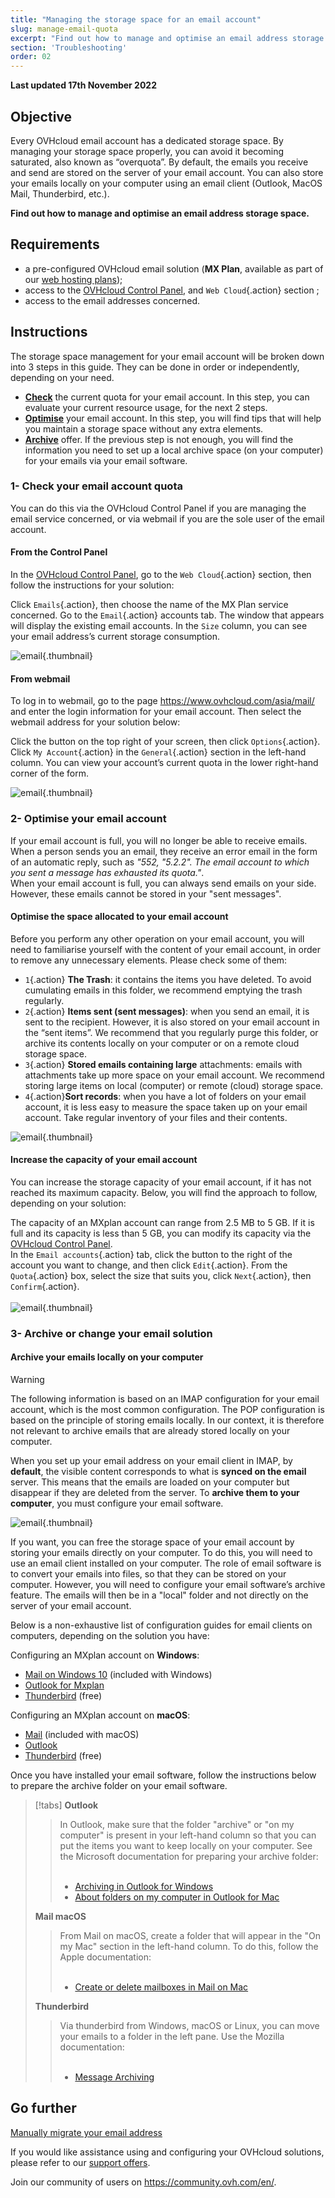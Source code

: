 ```yaml
---
title: "Managing the storage space for an email account"
slug: manage-email-quota
excerpt: "Find out how to manage and optimise an email address storage space"
section: 'Troubleshooting'
order: 02
---
```


**Last updated 17th November 2022**

## Objective

Every OVHcloud email account has a dedicated storage space. By managing your storage space properly, you can avoid it becoming saturated, also known as “overquota”. By default, the emails you receive and send are stored on the server of your email account. You can also store your emails locally on your computer using an email client (Outlook, MacOS Mail, Thunderbird, etc.).

**Find out how to manage and optimise an email address storage space.**

## Requirements

- a pre-configured OVHcloud email solution (**MX Plan**, available as part of our [web hosting plans](https://www.ovhcloud.com/asia/web-hosting/));
- access to the [OVHcloud Control Panel](https://ca.ovh.com/auth/?action=gotomanager&from=https://www.ovh.com/asia/&ovhSubsidiary=asia), and `Web Cloud`{.action} section ;
- access to the email addresses concerned.

## Instructions  <a name="instructions"></a>

The storage space management for your email account will be broken down into 3 steps in this guide. They can be done in order or independently, depending on your need.

- [**Check**](#check-quota) the current quota for your email account. In this step, you can evaluate your current resource usage, for the next 2 steps.
- [**Optimise**](#optimise) your email account. In this step, you will find tips that will help you maintain a storage space without any extra elements.
- [**Archive**](#archiveorswitch) offer. If the previous step is not enough, you will find the information you need to set up a local archive space (on your computer) for your emails via your email software.

### 1- **Check** your email account quota <a name="check-quota"></a>

You can do this via the OVHcloud Control Panel if you are managing the email service concerned, or via webmail if you are the sole user of the email account.

#### From the Control Panel <a name="quotacontrolpanel"></a>

In the [OVHcloud Control Panel](https://ca.ovh.com/auth/?action=gotomanager&from=https://www.ovh.com/asia/&ovhSubsidiary=asia), go to the `Web Cloud`{.action} section, then follow the instructions for your solution:

Click `Emails`{.action}, then choose the name of the MX Plan service concerned. Go to the `Email`{.action} accounts tab. The window that appears will display the existing email accounts. In the `Size` column, you can see your email address’s current storage consumption.

![email](images/email-quota-quotacontrolpanel01.png){.thumbnail}


#### From webmail <a name="quotawebmail"></a>

To log in to webmail, go to the page <https://www.ovhcloud.com/asia/mail/> and enter the login information for your email account. Then select the webmail address for your solution below:

Click the button on the <i class="icons-gear-concept icons-masterbrand-blue"></i>top right of your screen, then click `Options`{.action}. Click `My Account`{.action} in the `General`{.action} section in the left-hand column. You can view your account’s current quota in the lower right-hand corner of the form.

![email](images/email-quota-webmail01.png){.thumbnail}<br>


### 2- **Optimise** your email account <a name="optimise"></a>

If your email account is full, you will no longer be able to receive emails.<br>
When a person sends you an email, they receive an error email in the form of an automatic reply, such as *"552, "5.2.2". The email account to which you sent a message has exhausted its quota."*.<br>
When your email account is full, you can always send emails on your side. However, these emails cannot be stored in your "sent messages".

#### Optimise the space allocated to your email account

Before you perform any other operation on your email account, you will need to familiarise yourself with the content of your email account, in order to remove any unnecessary elements. Please check some of them:

- `1`{.action} **The Trash**: it contains the items you have deleted. To avoid cumulating emails in this folder, we recommend emptying the trash regularly.
- `2`{.action} **Items sent (sent messages)**: when you send an email, it is sent to the recipient. However, it is also stored on your email account in the “sent items”. We recommend that you regularly purge this folder, or archive its contents locally on your computer or on a remote cloud storage space.
- `3`{.action} **Stored emails containing large** attachments: emails with attachments take up more space on your email account. We recommend storing large items on local (computer) or remote (cloud) storage space.
- `4`{.action}**Sort records**: when you have a lot of folders on your email account, it is less easy to measure the space taken up on your email account. Take regular inventory of your files and their contents.

![email](images/email-quota-optimise01.png){.thumbnail}

#### Increase the capacity of your email account

You can increase the storage capacity of your email account, if it has not reached its maximum capacity. Below, you will find the approach to follow, depending on your solution:

The capacity of an MXplan account can range from 2.5 MB to 5 GB. If it is full and its capacity is less than 5 GB, you can modify its capacity via the [OVHcloud Control Panel](https://ca.ovh.com/auth/?action=gotomanager&from=https://www.ovh.com/asia/&ovhSubsidiary=asia).<br>
In the `Email accounts`{.action} tab, click the <i class="icons-ellipsis icons-border-rounded icons-masterbrand-blue"></i> button to the right of the account you want to change, and then click `Edit`{.action}.
From the `Quota`{.action} box, select the size that suits you, click `Next`{.action}, then `Confirm`{.action}.<br><br>
![email](images/email-quota-more01.png){.thumbnail}<br>

### 3- **Archive** or **change your email solution** <a name="archiveorswitch"></a>

#### Archive your emails locally on your computer

> [!warning]
>
> The following information is based on an IMAP configuration for your email account, which is the most common configuration. The POP configuration is based on the principle of storing emails locally. In our context, it is therefore not relevant to archive emails that are already stored locally on your computer.

When you set up your email address on your email client in IMAP, by **default**, the visible content corresponds to what is **synced on the email** server. This means that the emails are loaded on your computer but disappear if they are deleted from the server. To **archive them to your computer**, you must configure your email software.

![email](images/email-quota-step03-archive.png){.thumbnail}

If you want, you can free the storage space of your email account by storing your emails directly on your computer. To do this, you will need to use an email client installed on your computer.
The role of email software is to convert your emails into files, so that they can be stored on your computer. However, you will need to configure your email software’s archive feature. The emails will then be in a "local" folder and not directly on the server of your email account.

Below is a non-exhaustive list of configuration guides for email clients on computers, depending on the solution you have:

Configuring an MXplan account on **Windows**:

- [Mail on Windows 10](https://docs.ovh.com/asia/en/emails/mail-configuration-windows-10/) (included with Windows)
- [Outlook for Mxplan](https://docs.ovh.com/asia/en/emails/configuration-outlook-2016/)
- [Thunderbird](https://docs.ovh.com/asia/en/emails/configure-email-for-thunderbird-windows/) (free)

Configuring an MXplan account on **macOS**:

- [Mail](https://docs.ovh.com/asia/en/emails/guide-configuring-mail-on-macos/) (included with macOS)
- [Outlook](https://docs.ovh.com/asia/en/emails/configuration-outlook-2016-mac/)
- [Thunderbird](https://docs.ovh.com/asia/en/emails/configure-email-for-thunderbird-mac/) (free)

Once you have installed your email software, follow the instructions below to prepare the archive folder on your email software.

> [!tabs]
> **Outlook**
>>
>> In Outlook, make sure that the folder "archive" or "on my computer" is present in your left-hand column so that you can put the items you want to keep locally on your computer. See the Microsoft documentation for preparing your archive folder:<br><br>
>> - [Archiving in Outlook for Windows](https://support.microsoft.com/en-us/office/archive-in-outlook-for-windows-25f75777-3cdc-4c77-9783-5929c7b47028)<br>
>> - [About folders on my computer in Outlook for Mac](https://support.microsoft.com/en-us/office/about-on-my-computer-folders-in-outlook-for-mac-c91b8729-924d-4c25-a5f6-38883d0f763d)<br>
>>
> **Mail macOS**
>>
>> From Mail on macOS, create a folder that will appear in the "On my Mac" section in the left-hand column. To do this, follow the Apple documentation:<br><br>
>> - [Create or delete mailboxes in Mail on Mac](https://support.apple.com/en-gb/guide/mail/mlhlp1021/15.0/mac/12.0)<br>
>>
> **Thunderbird**
>>
>> Via thunderbird from Windows, macOS or Linux, you can move your emails to a folder in the left pane. Use the Mozilla documentation:<br><br>
>> - [Message Archiving](https://support.mozilla.org/en-US/kb/archived-messages)<br>
>>

## Go further

[Manually migrate your email address](https://docs.ovh.com/asia/en/emails/migrate-email-addresses-manually/)

If you would like assistance using and configuring your OVHcloud solutions, please refer to our [support offers](https://www.ovhcloud.com/asia/support-levels/).

Join our community of users on <https://community.ovh.com/en/>.
